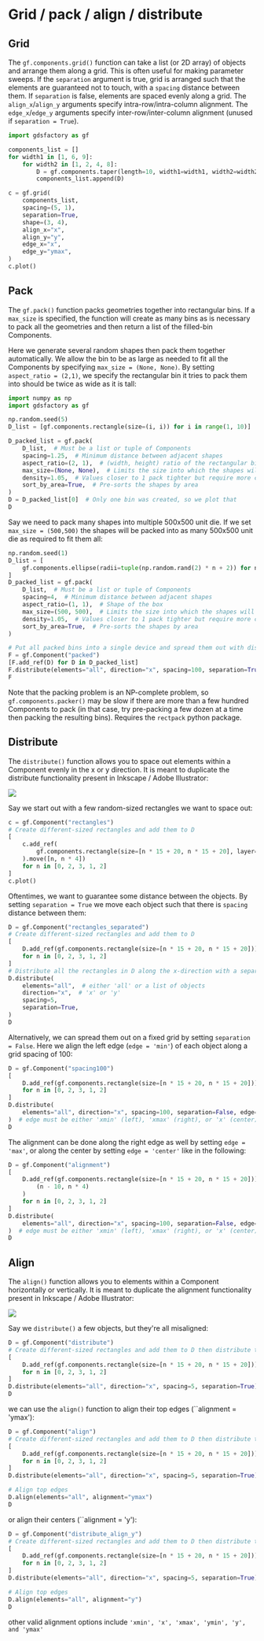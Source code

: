 # Grid / pack / align / distribute

<!-- #region -->
## Grid


The ``gf.components.grid()`` function can take a list (or 2D array) of objects and arrange them along a grid. This is often useful for making parameter sweeps.   If the `separation` argument is true, grid is arranged such that the elements are guaranteed not to touch, with a `spacing` distance between them.  If `separation` is false, elements are spaced evenly along a grid. The `align_x`/`align_y` arguments specify intra-row/intra-column alignment.  The `edge_x`/`edge_y` arguments specify inter-row/inter-column alignment (unused if `separation = True`).
<!-- #endregion -->

```python
import gdsfactory as gf

components_list = []
for width1 in [1, 6, 9]:
    for width2 in [1, 2, 4, 8]:
        D = gf.components.taper(length=10, width1=width1, width2=width2, layer=(1, 0))
        components_list.append(D)

c = gf.grid(
    components_list,
    spacing=(5, 1),
    separation=True,
    shape=(3, 4),
    align_x="x",
    align_y="y",
    edge_x="x",
    edge_y="ymax",
)
c.plot()
```

<!-- #region -->
## Pack


The ``gf.pack()`` function packs geometries together into rectangular bins. If a ``max_size`` is specified, the function will create as many bins as is necessary to pack all the geometries and then return a list of the filled-bin Components.

Here we generate several random shapes then pack them together automatically. We allow the bin to be as large as needed to fit all the Components by specifying ``max_size = (None, None)``.  By setting ``aspect_ratio = (2,1)``, we specify the rectangular bin it tries to pack them into should be twice as wide as it is tall:
<!-- #endregion -->

```python
import numpy as np
import gdsfactory as gf

np.random.seed(5)
D_list = [gf.components.rectangle(size=(i, i)) for i in range(1, 10)]

D_packed_list = gf.pack(
    D_list,  # Must be a list or tuple of Components
    spacing=1.25,  # Minimum distance between adjacent shapes
    aspect_ratio=(2, 1),  # (width, height) ratio of the rectangular bin
    max_size=(None, None),  # Limits the size into which the shapes will be packed
    density=1.05,  # Values closer to 1 pack tighter but require more computation
    sort_by_area=True,  # Pre-sorts the shapes by area
)
D = D_packed_list[0]  # Only one bin was created, so we plot that
D
```

Say we need to pack many shapes into multiple 500x500 unit die. If we set ``max_size = (500,500)`` the shapes will be packed into as many 500x500 unit die as required to fit them all:

```python
np.random.seed(1)
D_list = [
    gf.components.ellipse(radii=tuple(np.random.rand(2) * n + 2)) for n in range(120)
]
D_packed_list = gf.pack(
    D_list,  # Must be a list or tuple of Components
    spacing=4,  # Minimum distance between adjacent shapes
    aspect_ratio=(1, 1),  # Shape of the box
    max_size=(500, 500),  # Limits the size into which the shapes will be packed
    density=1.05,  # Values closer to 1 pack tighter but require more computation
    sort_by_area=True,  # Pre-sorts the shapes by area
)

# Put all packed bins into a single device and spread them out with distribute()
F = gf.Component("packed")
[F.add_ref(D) for D in D_packed_list]
F.distribute(elements="all", direction="x", spacing=100, separation=True)
F
```

Note that the packing problem is an NP-complete problem, so ``gf.components.packer()`` may be slow if there are more than a few hundred Components to pack (in that case, try pre-packing a few dozen at a time then packing the resulting bins). Requires the ``rectpack`` python package.

<!-- #region -->
## Distribute


The ``distribute()`` function allows you to space out elements within a Component evenly in the x or y direction.  It is meant to duplicate the distribute functionality present in Inkscape / Adobe Illustrator:
<!-- #endregion -->


![](https://i.imgur.com/dC74M8x.png)


Say we start out with a few random-sized rectangles we want to space out:

```python
c = gf.Component("rectangles")
# Create different-sized rectangles and add them to D
[
    c.add_ref(
        gf.components.rectangle(size=[n * 15 + 20, n * 15 + 20], layer=(2, 0))
    ).move([n, n * 4])
    for n in [0, 2, 3, 1, 2]
]
c.plot()
```

Oftentimes, we want to guarantee some distance between the objects.  By setting ``separation = True`` we move each object such that there is ``spacing`` distance between them:

```python
D = gf.Component("rectangles_separated")
# Create different-sized rectangles and add them to D
[
    D.add_ref(gf.components.rectangle(size=[n * 15 + 20, n * 15 + 20])).move((n, n * 4))
    for n in [0, 2, 3, 1, 2]
]
# Distribute all the rectangles in D along the x-direction with a separation of 5
D.distribute(
    elements="all",  # either 'all' or a list of objects
    direction="x",  # 'x' or 'y'
    spacing=5,
    separation=True,
)
D
```

Alternatively, we can spread them out on a fixed grid by setting ``separation = False``. Here we align the left edge (``edge = 'min'``) of each object along a grid spacing of 100:

```python
D = gf.Component("spacing100")
[
    D.add_ref(gf.components.rectangle(size=[n * 15 + 20, n * 15 + 20])).move((n, n * 4))
    for n in [0, 2, 3, 1, 2]
]
D.distribute(
    elements="all", direction="x", spacing=100, separation=False, edge="xmin"
)  # edge must be either 'xmin' (left), 'xmax' (right), or 'x' (center)
D
```

The alignment can be done along the right edge as well by setting ``edge = 'max'``, or along the center by setting ``edge = 'center'`` like in the following:

```python
D = gf.Component("alignment")
[
    D.add_ref(gf.components.rectangle(size=[n * 15 + 20, n * 15 + 20])).move(
        (n - 10, n * 4)
    )
    for n in [0, 2, 3, 1, 2]
]
D.distribute(
    elements="all", direction="x", spacing=100, separation=False, edge="x"
)  # edge must be either 'xmin' (left), 'xmax' (right), or 'x' (center)
D
```

<!-- #region -->
## Align


The ``align()`` function allows you to elements within a Component horizontally or vertically.  It is meant to duplicate the alignment functionality present in Inkscape / Adobe Illustrator:
<!-- #endregion -->

![](https://i.imgur.com/rqzunXM.png)


Say we ``distribute()`` a few objects, but they're all misaligned:

```python
D = gf.Component("distribute")
# Create different-sized rectangles and add them to D then distribute them
[
    D.add_ref(gf.components.rectangle(size=[n * 15 + 20, n * 15 + 20])).move((n, n * 4))
    for n in [0, 2, 3, 1, 2]
]
D.distribute(elements="all", direction="x", spacing=5, separation=True)
D
```

we can use the ``align()`` function to align their top edges (``alignment = 'ymax'):

```python
D = gf.Component("align")
# Create different-sized rectangles and add them to D then distribute them
[
    D.add_ref(gf.components.rectangle(size=[n * 15 + 20, n * 15 + 20])).move((n, n * 4))
    for n in [0, 2, 3, 1, 2]
]
D.distribute(elements="all", direction="x", spacing=5, separation=True)

# Align top edges
D.align(elements="all", alignment="ymax")
D
```

or align their centers (``alignment = 'y'):

```python
D = gf.Component("distribute_align_y")
# Create different-sized rectangles and add them to D then distribute them
[
    D.add_ref(gf.components.rectangle(size=[n * 15 + 20, n * 15 + 20])).move((n, n * 4))
    for n in [0, 2, 3, 1, 2]
]
D.distribute(elements="all", direction="x", spacing=5, separation=True)

# Align top edges
D.align(elements="all", alignment="y")
D
```

other valid alignment options include ``'xmin', 'x', 'xmax', 'ymin', 'y', and 'ymax'``
